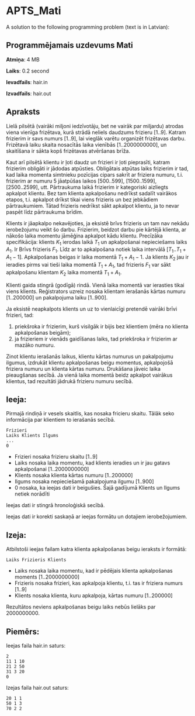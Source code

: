 # APTS_Mati
A solution to the following programming problem (text is in Latvian):


## Programmējamais uzdevums Mati
**Atmiņa**: 4 MB

**Laiks**: 0.2 second

**Ievadfails**: hair.in

**Izvadfails**: hair.out

## Apraksts

Lielā pilsētā (vairāki miljoni iedzīvotāju, bet ne vairāk par miljardu) atrodas viena vienīga frizētava, kurā strādā neliels daudzums frizieru $[1..9]$. Katram frizierim ir savs numurs $[1..9]$, lai vieglāk varētu organizēt frizētavas darbu. Frizētavā laiku skaita nosacītās laika vienībās $[1..2000000000]$, un skaitīšana ir sākta kopš frizētavas atvēršanas brīža.

Kaut arī pilsētā klientu ir ļoti daudz un frizieri ir ļoti pieprasīti, katram frizierim obligāti ir jādodas atpūsties. Obligātais atpūtas laiks frizierim ir tad, kad laika momenta simtnieku pozīcijas cipars sakrīt ar friziera numuru, t.i. frizierim ar numuru 5 jāatpūšas laikos $[500..599]$, $[1500..1599]$, $[2500..2599]$, utt. Pārtraukuma laikā frizierim ir kategoriski aizliegts apkalpot klientu. Bez tam klienta apkalpošanu nedrīkst sadalīt vairākos etapos, t.i. apkalpot drīkst tikai viens frizieris un bez jebkādiem pārtraukumiem. Tātad frizieris nedrīkst sākt apkalpot klientu, ja to nevar paspēt līdz pārtraukuma brīdim.

Klients ir jāapkalpo nekavējoties, ja eksistē brīvs frizieris un tam nav nekādu ierobežojumu veikt šo darbu. Frizierim, beidzot darbu pie kārtējā klienta, ar nākošo laika momentu jāmēģina apkalpot kādu klientu. Precīzāka specifikācija: klients $K_1$ ierodas laikā $T_1$ un apkalpošanai nepieciešams laiks $A_1$. Ir Brīvs frizieris $F_1$. Līdz ar to apkalpošana notiek laika intervālā $[T_1..T_1+A_1-1]$. Apkalpošanas beigas ir laika momentā $T_1+ A_1-1$. Ja klients $K_2$ jau ir ieradies pirms vai tieši laika momentā $T_1+ A_1$, tad frizieris $F_1$ var sākt apkalpošanu klientam $K_2$ laika momentā $T_1+ A_1$.

Klienti gaida stingrā (godīgā) rindā. Vienā laika momentā var ierasties tikai viens klients. Reģistrators uzreiz nosaka klientam ierašanās kārtas numuru $[1..200 000]$ un pakalpojuma laiku $[1..900]$.

Ja eksistē neapkalpots klients un uz to vienlaicīgi pretendē vairāki brīvi frizieri, tad:
1. priekšroka ir frizierim, kurš visilgāk ir bijis bez klientiem (mēra no klienta apkalpošanas beigām);
2. ja frizieriem ir vienāds gaidīšanas laiks, tad priekšroka ir frizierim ar mazāko numuru.
 
Zinot klientu ierašanās laikus, klientu kārtas numurus un pakalpojumu ilgumus, izdrukāt klientu apkalpošanas beigu momentus, apkalpojošā friziera numuru un klienta kārtas numuru. Drukāšana jāveic laika pieaugšanas secībā. Ja vienā laika momentā beidz apkalpot vairākus klientus, tad rezultāti jādrukā frizieru numuru secībā.

## Ieeja:
Pirmajā rindiņā ir vesels skaitlis, kas nosaka fricieru skaitu. Tālāk seko informācija par klientiem to ierašanās secībā.
```
Frizieri
Laiks Klients Ilgums
...
0
```
* Frizieri nosaka frizieru skaitu $[1..9]$
* Laiks nosaka laika momentu, kad klients ieradies un ir jau gatavs apkalpošanai $[1..2 000 000 000]$
* Klients nosaka klienta kārtas numuru $[1..200 000]$
* Ilgums nosaka nepieciešamā pakalpojuma ilgumu $[1..900]$
* 0 nosaka, ka ieejas dati ir beigušies. Šajā gadījumā Klients un Ilgums netiek norādīti

Ieejas dati ir stingrā hronoloģiskā secībā.

Ieejas dati ir korekti saskaņā ar ieejas formātu un dotajiem ierobežojumiem.

## Izeja:
Atbilstoši ieejas failam katra klienta apkalpošanas beigu ieraksts ir formātā:
```
Laiks Frizieris Klients
```
* Laiks nosaka laika momentu, kad ir pēdējais klienta apkalpošanas moments $[1..2 000 000 000]$
* Frizieris nosaka frizieri, kas apkalpoja klientu, t.i. tas ir friziera numurs $[1..9]$
* Klients nosaka klienta, kuru apkalpoja, kārtas numuru $[1..200 000]$

Rezultātos neviens apkalpošanas beigu laiks nebūs lielāks par $2 000 000 000$.

## Piemērs:
Ieejas faila hair.in saturs:
```
2
11 1 10
21 2 50
31 3 20
0
```

Izejas faila hair.out saturs:
```
20 1 1
50 1 3
70 2 2
```
